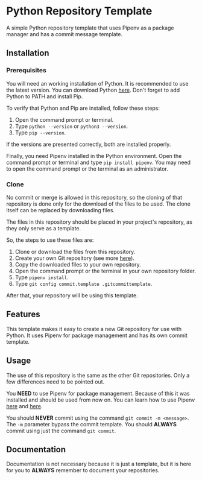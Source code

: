 # Python Repository Template

A simple Python repository template that uses Pipenv as a package manager and has a commit message template.

## Installation

### Prerequisites

You will need an working installation of Python. It is recommended to use the latest version. You can download Python [here](https://www.python.org/downloads/). Don't forget to add Python to PATH and install Pip.

To verify that Python and Pip are installed, follow these steps:

1. Open the command prompt or terminal.
2. Type `python --version` or `python3 --version`.
3. Type `pip --version`.

If the versions are presented correctly, both are installed properly.

Finally, you need Pipenv installed in the Python environment. Open the command prompt or terminal and type `pip install pipenv`. You may need to open the command prompt or the terminal as an administrator.

### Clone

No commit or merge is allowed in this repository, so the cloning of that repository is done only for the download of the files to be used. The clone itself can be replaced by downloading files.

The files in this repository should be placed in your project's repository, as they only serve as a template.

So, the steps to use these files are:

1. Clone or download the files from this repository.
2. Create your own Git repository (see more [here](https://git-scm.com/book/en/v2/Appendix-C%3A-Git-Commands-Getting-and-Creating-Projects)).
3. Copy the downloaded files to your own repository.
4. Open the command prompt or the terminal in your own repository folder.
5. Type `pipenv install`.
6. Type `git config commit.template .gitcommittemplate`.

After that, your repository will be using this template.

## Features

This template makes it easy to create a new Git repository for use with Python. It uses Pipenv for package management and has its own commit template.

## Usage

The use of this repository is the same as the other Git repositories. Only a few differences need to be pointed out.

You **NEED** to use Pipenv for package management. Because of this it was installed and should be used from now on. You can learn how to use Pipenv [here](https://github.com/pypa/pipenv) and [here](https://pipenv.kennethreitz.org/en/latest/).

You should **NEVER** commit using the command `git commit -m <message>`. The `-m` parameter bypass the commit template. You should **ALWAYS** commit using just the command `git commit`.

## Documentation

Documentation is not necessary because it is just a template, but it is here for you to **ALWAYS** remember to document your repositories.
